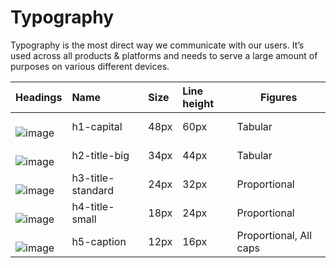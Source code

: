 # Typography
Typography is the most direct way we communicate with our users. It’s used across all products & platforms and needs to serve a large amount of purposes on various different devices.

| Headings | Name | Size | Line height | Figures | 
| :- | :- | :- | :- | - | 
| <br>![image](https://user-images.githubusercontent.com/8384392/154519444-6e9a5052-8016-4649-b162-5ffee15ce059.png) | h1-capital | 48px | 60px | Tabular |
| <br>![image](https://user-images.githubusercontent.com/8384392/154519891-0c373ad2-8ab7-42d3-8159-8c7a8f1ced44.png) | h2-title-big | 34px | 44px | Tabular |
| <br>![image](https://user-images.githubusercontent.com/8384392/154525779-29741569-697e-4eb0-8529-9e9a68547678.png)| h3-title-standard | 24px | 32px | Proportional |
| <br>![image](https://user-images.githubusercontent.com/8384392/154526175-bc1393f2-2ac0-4a0c-a85d-5953d3bf4668.png) | h4-title-small | 18px | 24px | Proportional | 
| <br>![image](https://user-images.githubusercontent.com/8384392/154526641-c31b5df9-2192-4768-89fe-f7b6caa68b4c.png) | h5-caption | 12px | 16px | Proportional, All caps |
